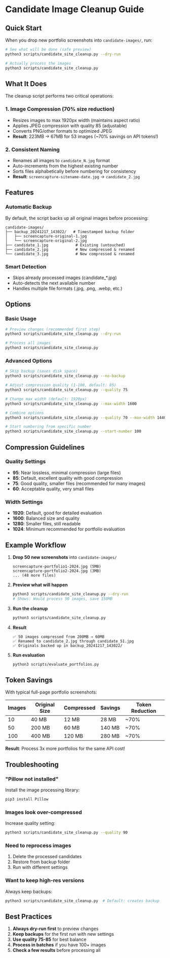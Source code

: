 # Candidate Image Cleanup Guide

## Quick Start

When you drop new portfolio screenshots into `candidate-images/`, run:

```bash
# See what will be done (safe preview)
python3 scripts/candidate_site_cleanup.py --dry-run

# Actually process the images
python3 scripts/candidate_site_cleanup.py
```

## What It Does

The cleanup script performs two critical operations:

### 1. **Image Compression** (70% size reduction)
- Resizes images to max 1920px width (maintains aspect ratio)
- Applies JPEG compression with quality 85 (adjustable)
- Converts PNG/other formats to optimized JPEG
- **Result**: 223MB → 67MB for 53 images (~70% savings on API tokens!)

### 2. **Consistent Naming**
- Renames all images to `candidate_N.jpg` format
- Auto-increments from the highest existing number
- Sorts files alphabetically before numbering for consistency
- **Result**: `screencapture-sitename-date.jpg` → `candidate_2.jpg`

## Features

### Automatic Backup
By default, the script backs up all original images before processing:
```
candidate-images/
├── backup_20241217_143022/   # Timestamped backup folder
│   ├── screencapture-original-1.jpg
│   └── screencapture-original-2.jpg
├── candidate_1.jpg            # Existing (untouched)
├── candidate_2.jpg            # New compressed & renamed
└── candidate_3.jpg            # New compressed & renamed
```

### Smart Detection
- Skips already processed images (candidate_*.jpg)
- Auto-detects the next available number
- Handles multiple file formats (.jpg, .png, .webp, etc.)

## Options

### Basic Usage
```bash
# Preview changes (recommended first step)
python3 scripts/candidate_site_cleanup.py --dry-run

# Process all images
python3 scripts/candidate_site_cleanup.py
```

### Advanced Options
```bash
# Skip backup (saves disk space)
python3 scripts/candidate_site_cleanup.py --no-backup

# Adjust compression quality (1-100, default: 85)
python3 scripts/candidate_site_cleanup.py --quality 75

# Change max width (default: 1920px)
python3 scripts/candidate_site_cleanup.py --max-width 1600

# Combine options
python3 scripts/candidate_site_cleanup.py --quality 70 --max-width 1440 --no-backup

# Start numbering from specific number
python3 scripts/candidate_site_cleanup.py --start-number 100
```

## Compression Guidelines

### Quality Settings
- **95**: Near lossless, minimal compression (large files)
- **85**: Default, excellent quality with good compression
- **75**: Good quality, smaller files (recommended for many images)
- **60**: Acceptable quality, very small files

### Width Settings
- **1920**: Default, good for detailed evaluation
- **1600**: Balanced size and quality
- **1280**: Smaller files, still readable
- **1024**: Minimum recommended for portfolio evaluation

## Example Workflow

1. **Drop 50 new screenshots** into `candidate-images/`
   ```
   screencapture-portfolio1-2024.jpg (5MB)
   screencapture-portfolio2-2024.jpg (3MB)
   ... (48 more files)
   ```

2. **Preview what will happen**
   ```bash
   python3 scripts/candidate_site_cleanup.py --dry-run
   # Shows: Would process 50 images, save 150MB
   ```

3. **Run the cleanup**
   ```bash
   python3 scripts/candidate_site_cleanup.py
   ```

4. **Result**
   ```
   ✅ 50 images compressed from 200MB → 60MB
   ✅ Renamed to candidate_2.jpg through candidate_51.jpg
   ✅ Originals backed up in backup_20241217_143022/
   ```

5. **Run evaluation**
   ```bash
   python3 scripts/evaluate_portfolios.py
   ```

## Token Savings

With typical full-page portfolio screenshots:

| Images | Original Size | Compressed | Savings | Token Reduction |
|--------|--------------|------------|---------|-----------------|
| 10     | 40 MB        | 12 MB      | 28 MB   | ~70%           |
| 50     | 200 MB       | 60 MB      | 140 MB  | ~70%           |
| 100    | 400 MB       | 120 MB     | 280 MB  | ~70%           |

**Result**: Process 3x more portfolios for the same API cost!

## Troubleshooting

### "Pillow not installed"
Install the image processing library:
```bash
pip3 install Pillow
```

### Images look over-compressed
Increase quality setting:
```bash
python3 scripts/candidate_site_cleanup.py --quality 90
```

### Need to reprocess images
1. Delete the processed candidates
2. Restore from backup folder
3. Run with different settings

### Want to keep high-res versions
Always keep backups:
```bash
python3 scripts/candidate_site_cleanup.py  # Default: creates backup
```

## Best Practices

1. **Always dry-run first** to preview changes
2. **Keep backups** for the first run with new settings
3. **Use quality 75-85** for best balance
4. **Process in batches** if you have 100+ images
5. **Check a few results** before processing all
